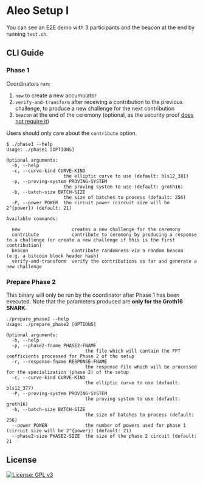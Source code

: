 # Aleo Setup I

You can see an E2E demo with 3 participants and the beacon at the end by running `test.sh`.

## CLI Guide

### Phase 1

Coordinators run:
1. `new` to create a new accumulator
1. `verify-and-transform` after receiving a contribution to the previous challenge, to produce a new challenge for the next contribution
1. `beacon` at the end of the ceremony (optional, as the security proof [does not require it](https://electriccoin.co/blog/reinforcing-the-security-of-the-sapling-mpc/))

Users should only care about the `contribute` option.

```ignore
$ ./phase1 --help
Usage: ./phase1 [OPTIONS]

Optional arguments:
  -h, --help
  -c, --curve-kind CURVE-KIND
                     the elliptic curve to use (default: bls12_381)
  -p, --proving-system PROVING-SYSTEM
                     the proving system to use (default: groth16)
  -b, --batch-size BATCH-SIZE
                     the size of batches to process (default: 256)
  -P, --power POWER  the circuit power (circuit size will be 2^{power}) (default: 21)

Available commands:

  new                   creates a new challenge for the ceremony
  contribute            contribute to ceremony by producing a response to a challenge (or create a new challenge if this is the first contribution)
  beacon                contribute randomness via a random beacon (e.g. a bitcoin block header hash)
  verify-and-transform  verify the contributions so far and generate a new challenge
```

### Prepare Phase 2

This binary will only be run by the coordinator after Phase 1 has been executed.
Note that the parameters produced are **only for the Groth16 SNARK**.

```ignore
./prepare_phase2 --help
Usage: ./prepare_phase2 [OPTIONS]

Optional arguments:
  -h, --help
  -p, --phase2-fname PHASE2-FNAME
                             the file which will contain the FFT coefficients processed for Phase 2 of the setup
  -r, --response-fname RESPONSE-FNAME
                             the response file which will be processed for the specialization (phase 2) of the setup
  -c, --curve-kind CURVE-KIND
                             the elliptic curve to use (default: bls12_377)
  -P, --proving-system PROVING-SYSTEM
                             the proving system to use (default: groth16)
  -b, --batch-size BATCH-SIZE
                             the size of batches to process (default: 256)
  --power POWER              the number of powers used for phase 1 (circuit size will be 2^{power}) (default: 21)
  --phase2-size PHASE2-SIZE  the size of the phase 2 circuit (default: 21
```

## License

[![License: GPL v3](https://img.shields.io/badge/License-GPLv3-blue.svg)](./LICENSE.md)
